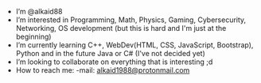 - I’m @alkaid88
- I’m interested in Programming, Math, Physics, Gaming, Cybersecurity, Networking, OS development (but this is hard and I'm just at the beginning)
- I’m currently learning C++, WebDev(HTML, CSS, JavaScript, Bootstrap), Python and in the future Java or C# (I've not decided yet)
- I’m looking to collaborate on everything that is interesting ;d
- How to reach me: -mail: alkaid1988@protonmail.com

<!---
alkaid88/alkaid88 is a ✨ special ✨ repository because its `README.md` (this file) appears on your GitHub profile.
You can click the Preview link to take a look at your changes.
--->
